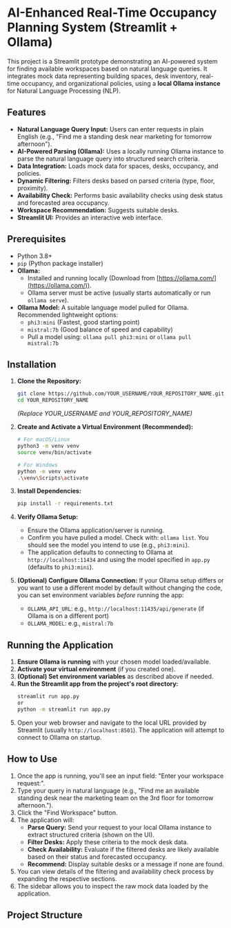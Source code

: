 # AI-Enhanced Real-Time Occupancy Planning System (Streamlit + Ollama)

This project is a Streamlit prototype demonstrating an AI-powered system for finding available workspaces based on natural language queries. It integrates mock data representing building spaces, desk inventory, real-time occupancy, and organizational policies, using a **local Ollama instance** for Natural Language Processing (NLP).

## Features

*   **Natural Language Query Input:** Users can enter requests in plain English (e.g., "Find me a standing desk near marketing for tomorrow afternoon").
*   **AI-Powered Parsing (Ollama):** Uses a locally running Ollama instance to parse the natural language query into structured search criteria.
*   **Data Integration:** Loads mock data for spaces, desks, occupancy, and policies.
*   **Dynamic Filtering:** Filters desks based on parsed criteria (type, floor, proximity).
*   **Availability Check:** Performs basic availability checks using desk status and forecasted area occupancy.
*   **Workspace Recommendation:** Suggests suitable desks.
*   **Streamlit UI:** Provides an interactive web interface.

## Prerequisites

*   Python 3.8+
*   `pip` (Python package installer)
*   **Ollama:**
    *   Installed and running locally (Download from [https://ollama.com/](https://ollama.com/)).
    *   Ollama server must be active (usually starts automatically or run `ollama serve`).
*   **Ollama Model:** A suitable language model pulled for Ollama. Recommended lightweight options:
    *   `phi3:mini` (Fastest, good starting point)
    *   `mistral:7b` (Good balance of speed and capability)
    *   Pull a model using: `ollama pull phi3:mini` or `ollama pull mistral:7b`

## Installation

1.  **Clone the Repository:**
    ```bash
    git clone https://github.com/YOUR_USERNAME/YOUR_REPOSITORY_NAME.git
    cd YOUR_REPOSITORY_NAME
    ```
    *(Replace YOUR_USERNAME and YOUR_REPOSITORY_NAME)*

2.  **Create and Activate a Virtual Environment (Recommended):**
    ```bash
    # For macOS/Linux
    python3 -m venv venv
    source venv/bin/activate

    # For Windows
    python -m venv venv
    .\venv\Scripts\activate
    ```

3.  **Install Dependencies:**
    ```bash
    pip install -r requirements.txt
    ```

4.  **Verify Ollama Setup:**
    *   Ensure the Ollama application/server is running.
    *   Confirm you have pulled a model. Check with: `ollama list`. You should see the model you intend to use (e.g., `phi3:mini`).
    *   The application defaults to connecting to Ollama at `http://localhost:11434` and using the model specified in `app.py` (defaults to `phi3:mini`).

5.  **(Optional) Configure Ollama Connection:**
    If your Ollama setup differs or you want to use a different model by default without changing the code, you can set environment variables *before* running the app:
    *   `OLLAMA_API_URL`: e.g., `http://localhost:11435/api/generate` (if Ollama is on a different port)
    *   `OLLAMA_MODEL`: e.g., `mistral:7b`

## Running the Application

1.  **Ensure Ollama is running** with your chosen model loaded/available.
2.  **Activate your virtual environment** (if you created one).
3.  **(Optional) Set environment variables** as described above if needed.
4.  **Run the Streamlit app from the project's root directory:**
    ```bash
    streamlit run app.py 
    or
    python -m streamlit run app.py
    ```
5.  Open your web browser and navigate to the local URL provided by Streamlit (usually `http://localhost:8501`).
    The application will attempt to connect to Ollama on startup.

## How to Use

1.  Once the app is running, you'll see an input field: "Enter your workspace request:".
2.  Type your query in natural language (e.g., "Find me an available standing desk near the marketing team on the 3rd floor for tomorrow afternoon.").
3.  Click the "Find Workspace" button.
4.  The application will:
    *   **Parse Query:** Send your request to your local Ollama instance to extract structured criteria (shown on the UI).
    *   **Filter Desks:** Apply these criteria to the mock desk data.
    *   **Check Availability:** Evaluate if the filtered desks are likely available based on their status and forecasted occupancy.
    *   **Recommend:** Display suitable desks or a message if none are found.
5.  You can view details of the filtering and availability check process by expanding the respective sections.
6.  The sidebar allows you to inspect the raw mock data loaded by the application.

## Project Structure